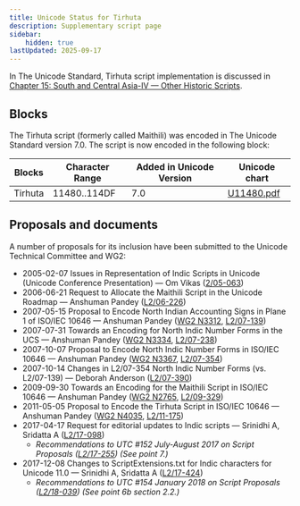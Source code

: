 ```yaml
---
title: Unicode Status for Tirhuta
description: Supplementary script page
sidebar:
    hidden: true
lastUpdated: 2025-09-17
---
```


In The Unicode Standard, Tirhuta script implementation is discussed in [Chapter 15: South and Central Asia-IV — Other Historic Scripts](https://www.unicode.org/versions/latest/core-spec/chapter-15/#G95493).

## Blocks

The Tirhuta script (formerly called Maithili) was encoded in The Unicode Standard version 7.0. The script is now encoded in the following block:

| Blocks | Character Range | Added in Unicode Version | Unicode chart |
| ------ | --------------- | ------------------------ | ------------- |
| Tirhuta  | 11480..114DF | 7.0 | [U11480.pdf](http://www.unicode.org/charts/PDF/U11480.pdf) |

## Proposals and documents

A number of proposals for its inclusion have been submitted to the Unicode Technical Committee and WG2:
- 2005-02-07 Issues in Representation of Indic Scripts in Unicode (Unicode Conference Presentation) — Om Vikas ([2/05-063](http://www.unicode.org/cgi-bin/GetMatchingDocs.pl?L2/05-063))
- 2006-06-21 Request to Allocate the Maithili Script in the Unicode Roadmap — Anshuman Pandey ([L2/06-226](http://www.unicode.org/cgi-bin/GetMatchingDocs.pl?L2/06-226))
- 2007-05-15 Proposal to Encode North Indian Accounting Signs in Plane 1 of ISO/IEC 10646 — Anshuman Pandey ([WG2 N3312](https://www.unicode.org/wg2/docs/n3312.pdf), [L2/07-139](http://www.unicode.org/cgi-bin/GetMatchingDocs.pl?L2/07-139))
- 2007-07-31 Towards an Encoding for North Indic Number Forms in the UCS — Anshuman Pandey ([WG2 N3334](https://www.unicode.org/wg2/docs/n3334.pdf), [L2/07-238](http://www.unicode.org/cgi-bin/GetMatchingDocs.pl?L2/07-238))
- 2007-10-07 Proposal to Encode North Indic Number Forms in ISO/IEC 10646 — Anshuman Pandey ([WG2 N3367](https://www.unicode.org/wg2/docs/n3367.pdf), [L2/07-354](http://www.unicode.org/cgi-bin/GetMatchingDocs.pl?L2/07-354))
- 2007-10-14 Changes in L2/07-354 North Indic Number Forms (vs. L2/07-139) — Deborah Anderson ([L2/07-390](http://www.unicode.org/cgi-bin/GetMatchingDocs.pl?L2/07-390))
- 2009-09-30 Towards an Encoding for the Maithili Script in ISO/IEC 10646 — Anshuman Pandey ([WG2 N2765](https://www.unicode.org/wg2/docs/n3765.pdf), [L2/09-329](http://www.unicode.org/cgi-bin/GetMatchingDocs.pl?L2/09-329))
- 2011-05-05 Proposal to Encode the Tirhuta Script in ISO/IEC 10646 — Anshuman Pandey       ([WG2 N4035](https://www.unicode.org/wg2/docs/n4035.pdf), [L2/11-175](http://www.unicode.org/cgi-bin/GetMatchingDocs.pl?L2/11-175))
- 2017-04-17 Request for editorial updates to Indic scripts — Srinidhi A, Sridatta A ([L2/17-098](http://www.unicode.org/cgi-bin/GetMatchingDocs.pl?L2/17-098))
  - _Recommendations to UTC #152 July-August 2017 on Script Proposals ([L2/17-255](http://www.unicode.org/cgi-bin/GetMatchingDocs.pl?L2/17-255)) (See point 7.)_
- 2017-12-08 Changes to ScriptExtensions.txt for Indic characters for Unicode 11.0 — Srinidhi A, Sridatta A ([L2/17-424](http://www.unicode.org/cgi-bin/GetMatchingDocs.pl?L2/17-424))
  - _Recommendations to UTC #154 January 2018 on Script Proposals ([L2/18-039](http://www.unicode.org/L2/L2018/18039-script-adhoc-rec.pdf)) (See point 6b section 2.2.)_

